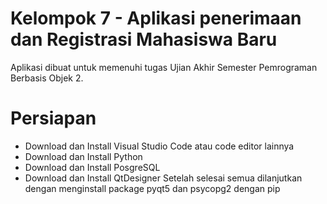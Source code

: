 # Kelompok 7 - Aplikasi penerimaan dan Registrasi Mahasiswa Baru
Aplikasi dibuat untuk memenuhi tugas Ujian Akhir Semester Pemrograman Berbasis Objek 2.
# Persiapan 
* Download dan Install Visual Studio Code atau code editor lainnya
* Download dan Install Python
* Download dan Install PosgreSQL
* Download dan Install QtDesigner
Setelah selesai semua dilanjutkan dengan menginstall package pyqt5 dan psycopg2 dengan pip
